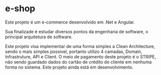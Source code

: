 # e-shop
Este projeto é um e-commerce desenvolvido em .Net e Angular.

Sua finalizade é estudar diversos pontos da engenharia de software, o principal arquitetura de software.

Este projeto visa implementar de uma forma simples a Clean Architecture, sendo o mais simples possível, portanto utilizo 4 camadas, Domain, Infrastruture, API e Client.
O meio de pagamento deste projeto é o STRIPE, não sendo guardado dados do cartão de crédito do cliente em nenhuma forma no sistema.
Este projeto ainda está em desenvolvimento.
